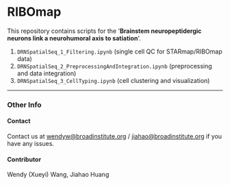 # RIBOmap

<!-- ![image](.example_image.jpg) -->

This repository contains scripts for the '**Brainstem neuropeptidergic neurons link a neurohumoral axis to satiation**'. 

1. ```DRNSpatialSeq_1_Filtering.ipynb``` (single cell QC for STARmap/RIBOmap data)
2. ```DRNSpatialSeq_2_PreprocessingAndIntegration.ipynb``` (preprocessing and data integration)
3. ```DRNSpatialSeq_3_CellTyping.ipynb``` (cell clustering and visualization)

***

### Other Info

<!-- #### Citation

Please cite our paper if you find our work useful.: 

> [Zeng, H., Huang, J., Ren, J., Wang, C.K., Tang, Z., Zhou, H., Zhou, Y., Shi, H., Aditham, A., Sui, X. and Chen, H., 2023. Spatially resolved single-cell translatomics at molecular resolution. *Science*, *380*(6652), p.eadd3067.](https://www.science.org/doi/10.1126/science.add3067) -->

<!-- #### Related Dataset 
[![DOI](https://zenodo.org/badge/DOI/10.5281/zenodo.8041114.svg)](https://doi.org/10.5281/zenodo.8041114)
[![DOI](https://zenodo.org/badge/DOI/10.5281/zenodo.8041323.svg)](https://doi.org/10.5281/zenodo.8041323)

The related datasets can be found:
1. [Single Cell Portal](https://singlecell.broadinstitute.org/single_cell/study/SCP1835)
2. [Zenodo - Gene expression dataset](https://doi.org/10.5281/zenodo.8041114) 
3. [Zenodo - Processed image dataset](https://doi.org/10.5281/zenodo.8041323) 
* ***Please use the most recent version of the dataset.*** -->

#### Contact
Contact us at wendyw@broadinstitute.org / jiahao@broadinstitute.org if you have any issues. 


#### Contributor
Wendy (Xueyi) Wang, Jiahao Huang

